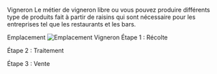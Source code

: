 Vigneron
Le métier de vigneron libre ou vous pouvez produire différents type de produits fait à partir de raisins qui sont nécessaire pour les entreprises tel que les restaurants et les bars. 

Emplacement
![Emplacement Vigneron](/AscendiaRP/assets/emplacementvigneron.png)
Étape 1 : Récolte

Étape 2 : Traitement



Étape 3 : Vente


